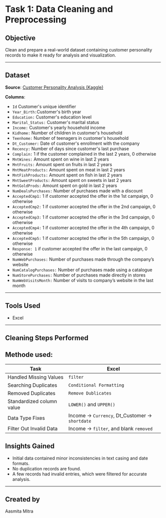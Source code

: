 # Task 1: Data Cleaning and Preprocessing


## Objective
Clean and prepare a real-world dataset containing customer personality records to make it ready for analysis and visualization.

---

## Dataset
**Source**: [Customer Personality Analysis (Kaggle)](https://www.kaggle.com/datasets/imakash3011/customer-personality-analysis/data)


**Columns**:
- `Id` Customer's unique identifier
- `Year_Birth:`Customer's birth year
-  `Education:` Customer's education level
-  `Marital_Status:` Customer's marital status
-  `Income:` Customer's yearly household income
-  `Kidhome:` Number of children in customer's household
-  `Teenhome:` Number of teenagers in customer's household
-  `Dt_Customer:` Date of customer's enrollment with the company
-  `Recency:` Number of days since customer's last purchase
-  `Complain:` 1 if the customer complained in the last 2 years, 0 otherwise
-  `MntWines:` Amount spent on wine in last 2 years
-  `MntFruits:` Amount spent on fruits in last 2 years
-  `MntMeatProducts:` Amount spent on meat in last 2 years
-  `MntFishProducts:` Amount spent on fish in last 2 years
-  `MntSweetProducts:` Amount spent on sweets in last 2 years
-  `MntGoldProds:` Amount spent on gold in last 2 years
-  `NumDealsPurchases:` Number of purchases made with a discount
-  `AcceptedCmp1:` 1 if customer accepted the offer in the 1st campaign, 0 otherwise
-  `AcceptedCmp2:` 1 if customer accepted the offer in the 2nd campaign, 0 otherwise
-  `AcceptedCmp3:` 1 if customer accepted the offer in the 3rd campaign, 0 otherwise
-  `AcceptedCmp4:` 1 if customer accepted the offer in the 4th campaign, 0 otherwise
-  `AcceptedCmp5:` 1 if customer accepted the offer in the 5th campaign, 0 otherwise
-  `Response: 1` if customer accepted the offer in the last campaign, 0 otherwise
-  `NumWebPurchases:` Number of purchases made through the company’s website
-  `NumCatalogPurchases:` Number of purchases made using a catalogue
-  `NumStorePurchases:` Number of purchases made directly in stores
-  `NumWebVisitsMonth:` Number of visits to company’s website in the last month
  
---

## Tools Used
- Excel
---

## Cleaning Steps Performed
## Methode used:

| Task | Excel |
|------|-------|
| Handled Missing Values | `filter` | 
| Searching Duplicates | `Conditional Formatting` |
| Removed Duplicates | `Remove Dublicates` | 
| Standardized column value | `LOWER()` and `UPPER()` |  
| Data Type Fixes | Income → `Currency`, Dt_Customer → `shortdate` | 
| Filter Out Invalid Data | Income → `filter`, and blank `removed` | 

## Insights Gained
- Initial data contained minor inconsistencies in text casing and date formats.
- No duplication records are found.
- A few records had invalid entries, which were filtered for accurate analysis.

---
## Created by

Aasmita Mitra 



